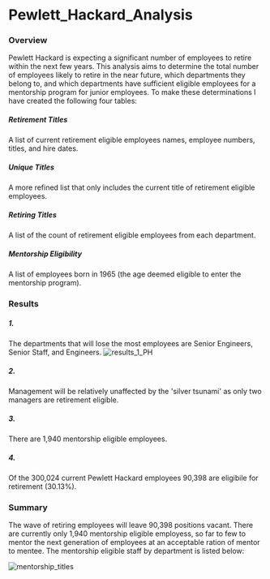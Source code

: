 # Pewlett_Hackard_Analysis

### Overview

Pewlett Hackard is expecting a significant number of employees to retire within the next few years. This analysis aims to determine the total number of employees likely to retire in the near future, which departments they belong to, and which departments have sufficient eligible employees for a mentorship program for junior employees. To make these determinations I have created the following four tables:

##### Retirement Titles
A list of current retirement eligible employees names, employee numbers, titles, and hire dates.

##### Unique Titles
A more refined list that only includes the current title of retirement eligible employees.

##### Retiring Titles
A list of the count of retirement eligible employees from each department.

##### Mentorship Eligibility
A list of employees born in 1965 (the age deemed eligible to enter the mentorship program).

### Results

##### 1.
The departments that will lose the most employees are Senior Engineers, Senior Staff, and Engineers.
![results_1_PH](https://user-images.githubusercontent.com/86164867/131202901-ffef538f-0e7a-4b9b-893d-0c5ccfa94d61.PNG)

##### 2.
Management will be relatively unaffected by the 'silver tsunami' as only two managers are retirement eligible.

##### 3. 
There are 1,940 mentorship eligible employees.

##### 4. 
Of the 300,024 current Pewlett Hackard employees 90,398 are eligibile for retirement (30.13%).

### Summary

The wave of retiring employees will leave 90,398 positions vacant. There are currently only 1,940 mentorship eligible employess, so far to few to mentor the next generation of employees at an acceptable ration of mentor to mentee. The mentorship eligible staff by department is listed below:

![mentorship_titles](https://user-images.githubusercontent.com/86164867/131226890-e3b01976-4b48-4e1a-a4da-751855aa29b0.PNG)




 
